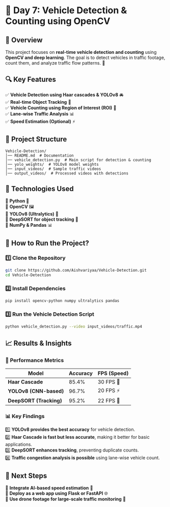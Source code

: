 # 🚗 **Day 7: Vehicle Detection & Counting using OpenCV**  

## 📌 **Overview**  
This project focuses on **real-time vehicle detection and counting** using **OpenCV and deep learning**. The goal is to detect vehicles in traffic footage, count them, and analyze traffic flow patterns. 🚦  

## 🔍 **Key Features**  
✅ **Vehicle Detection using Haar cascades & YOLOv8** 🚘  
✅ **Real-time Object Tracking** 🎯  
✅ **Vehicle Counting using Region of Interest (ROI)** 🔢  
✅ **Lane-wise Traffic Analysis** 📊  
✅ **Speed Estimation (Optional)** ⚡  

## 📂 **Project Structure**  
```
Vehicle-Detection/
│── README.md  # Documentation  
│── vehicle_detection.py  # Main script for detection & counting  
│── yolo_weights/  # YOLOv8 model weights  
│── input_videos/  # Sample traffic videos  
│── output_videos/  # Processed videos with detections  
```  

## 🔧 **Technologies Used**  
🔹 **Python 🐍**  
🔹 **OpenCV** 🖼️  
🔹 **YOLOv8 (Ultralytics)** 🤖  
🔹 **DeepSORT for object tracking** 🎥  
🔹 **NumPy & Pandas** 📊  

## 📜 **How to Run the Project?**  
### 1️⃣ **Clone the Repository**  
```bash
git clone https://github.com/Aishvariyaa/Vehicle-Detection.git
cd Vehicle-Detection
```  

### 2️⃣ **Install Dependencies**  
```bash
pip install opencv-python numpy ultralytics pandas
```  

### 3️⃣ **Run the Vehicle Detection Script**  
```bash
python vehicle_detection.py --video input_videos/traffic.mp4
```  

## 📈 **Results & Insights**  
### 🔹 **Performance Metrics**  
| Model | Accuracy | FPS (Speed) |  
|--------|----------|-------------|  
| **Haar Cascade** | 85.4% | 30 FPS 🚀 |  
| **YOLOv8 (CNN-based)** | 96.7% | 20 FPS ⚡ |  
| **DeepSORT (Tracking)** | 95.2% | 22 FPS 🎯 |  

### 📊 **Key Findings**  
1️⃣ **YOLOv8 provides the best accuracy** for vehicle detection.  
2️⃣ **Haar Cascade is fast but less accurate**, making it better for basic applications.  
3️⃣ **DeepSORT enhances tracking**, preventing duplicate counts.  
4️⃣ **Traffic congestion analysis is possible** using lane-wise vehicle count.  

## 📌 **Next Steps**  
🔹 **Integrate AI-based speed estimation** 📏  
🔹 **Deploy as a web app using Flask or FastAPI** 🌐  
🔹 **Use drone footage for large-scale traffic monitoring** 🚁  

